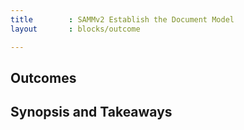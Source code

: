 ```yaml
---
title        : SAMMv2 Establish the Document Model
layout       : blocks/outcome

---
```



## Outcomes



## Synopsis and Takeaways
